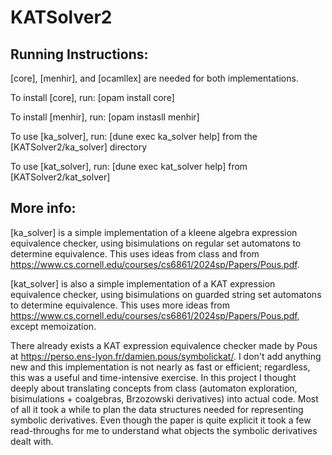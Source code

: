 # KATSolver2
## Running Instructions:
[core], [menhir], and [ocamllex] are needed for both implementations. 

To install [core], run:
[opam install core]

To install [menhir], run:
[opam instasll menhir]

To use [ka_solver], run: 
[dune exec ka_solver help]
from the [KATSolver2/ka_solver] directory

To use [kat_solver], run: 
[dune exec kat_solver help]
from [KATSolver2/kat_solver]

## More info:

[ka_solver] is a simple implementation of a kleene algebra expression equivalence
checker, using bisimulations on regular set automatons to determine equivalence.
This uses ideas from class and from https://www.cs.cornell.edu/courses/cs6861/2024sp/Papers/Pous.pdf.

[kat_solver] is also a simple implementation of a KAT expression equivalence 
checker, using bisimulations on guarded string set automatons to determine 
equivalence. This uses more ideas from https://www.cs.cornell.edu/courses/cs6861/2024sp/Papers/Pous.pdf, 
except memoization. 

There already exists a KAT expression equivalence checker made by Pous at 
https://perso.ens-lyon.fr/damien.pous/symbolickat/. I don't add anything new and 
this implementation is not nearly as fast or efficient; regardless, this was a 
useful and time-intensive exercise. In this project I thought deeply about 
translating concepts from class (automaton exploration, bisimulations + coalgebras, 
Brzozowski derivatives) into actual code. Most of all it took a while to plan 
the data structures needed for representing symbolic derivatives. Even though 
the paper is quite explicit it took a few read-throughs for me to understand 
what objects the symbolic derivatives dealt with. 



